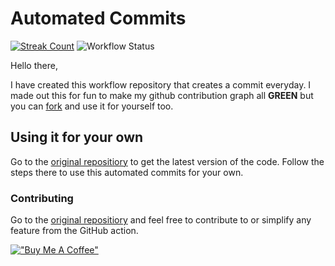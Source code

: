 # Automated Commits 

[![Streak Count](http://api.achyut.com.np/api/streak/414/badge)](https://achyut.com.np)
![Workflow Status](https://github.com/achyutkneupane/automated-commits/actions/workflows/master.yml/badge.svg)

Hello there, 

I have created this workflow repository that creates a commit everyday. I made out this for fun to make my github contribution graph all **GREEN** but you can [fork](https://github.com/achyutkneupane/automated-commits/fork) and use it for yourself too.

## Using it for your own 
Go to the [original repositiory](https://github.com/achyutkneupane/automated-commits) to get the latest version of the code. Follow the steps there to use this automated commits for your own. 

### Contributing 
Go to the [original repositiory](https://github.com/achyutkneupane/automated-commits) and feel free to contribute to or simplify any feature from the GitHub action. 

[!["Buy Me A Coffee"](https://cdn.buymeacoffee.com/assets/img/home-page-v3/bmc-new-logo.png)](https://www.buymeacoffee.com/achyutn)